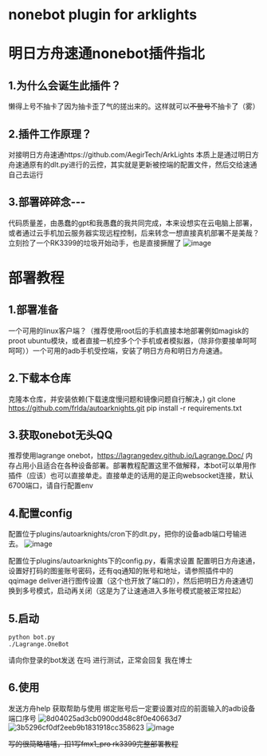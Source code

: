 #  nonebot plugin for arklights
# 明日方舟速通nonebot插件指北
##  1.为什么会诞生此插件？
懒得上号不抽卡了因为抽卡歪了气的搓出来的。这样就可以~~不登号~~不抽卡了（雾）
##  2.插件工作原理？
对接明日方舟速通https://github.com/AegirTech/ArkLights 本质上是通过明日方舟速通原有的dlt.py进行的云控，其实就是更新被控端的配置文件，然后交给速通自己去运行
##  3.部署碎碎念---
代码质量差，由愚蠢的gpt和我愚蠢的我共同完成，本来设想实在云电脑上部署，或者通过云手机加云服务器实现远程控制，后来转念一想直接真机部署不是美哉？立刻捡了一个RK3399的垃圾开始动手，也是直接撅醒了
![image](https://github.com/user-attachments/assets/b5580674-0e7b-4511-b771-331aa0cab777)

#  部署教程
## 1.部署准备
一个可用的linux客户端？（推荐使用root后的手机直接本地部署例如magisk的proot ubuntu模块，或者直接一机控多个个手机或者模拟器，（除非你要接单呵呵呵呵））一个可用的adb手机受控端，安装了明日方舟和明日方舟速通。

## 2.下载本仓库
克隆本仓库，并安装依赖(下载速度慢问题和镜像问题自行解决，)
        git clone https://github.com/frlda/autoarknights.git
    	pip install -r requirements.txt
 
## 3.获取onebot无头QQ
  推荐使用lagrange onebot，https://lagrangedev.github.io/Lagrange.Doc/ 
内存占用小且适合在各种设备部署。部署教程配置这里不做解释，本bot可以单用作插件（应该）也可以直接单走。直接单走的话用的是正向websocket连接，默认6700端口，请自行配置env

## 4.配置config
配置位于plugins/autoarknights/cron下的dlt.py，把你的设备adb端口号输进去。
![image](https://github.com/user-attachments/assets/c3c713bf-079a-4ddb-b337-7eff6ba3d5a0)

配置位于plugins/autoarknights下的config.py，看需求设置
配置明日方舟速通，设置好打码的图鉴账号密码，还有qq通知的账号和地址，请参照插件中的qqimage deliver进行图传设置（这个也开放了端口的），然后把明日方舟速通切换到多号模式，启动再关闭（这是为了让速通进入多账号模式能被正常拉起）

## 5.启动
    python bot.py    
	./Lagrange.OneBot
请向你登录的bot发送 在吗 进行测试，正常会回复 我在博士

## 6.使用
发送方舟help 获取帮助与使用
绑定账号后一定要设置对应的前面输入的adb设备端口序号
![8d04025ad3cb0900dd48c8f0e40663d7](https://github.com/user-attachments/assets/498e4333-0ba4-43d8-8ede-c053a50deead)
![3b5296cf0df2eeb9b1831918cc358623](https://github.com/user-attachments/assets/f24a91df-954b-4ce5-9903-8adfe9b03509)
![image](https://github.com/user-attachments/assets/9e15aa74-46cb-4c85-8dbd-67a5b4f4d134)

~~写的很简略嘻嘻，扣1写fmx1_pro rk3399完整部署教程~~
